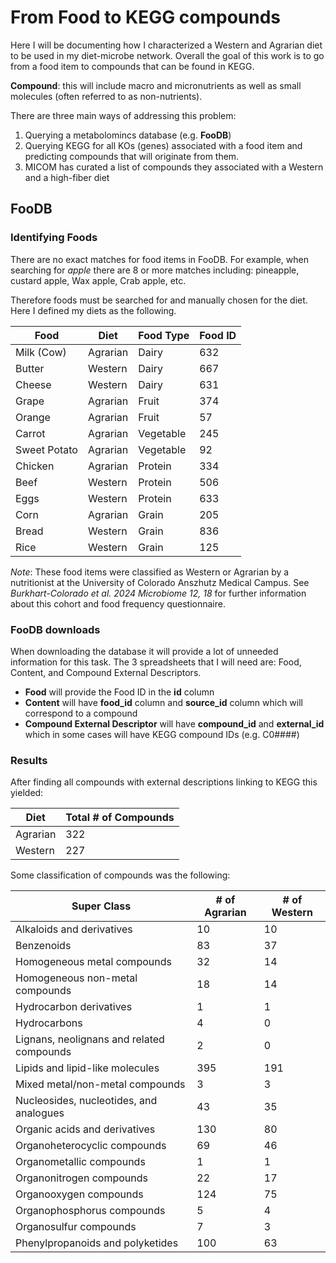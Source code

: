 # From Food to KEGG compounds

Here I will be documenting how I characterized a Western and Agrarian diet to be used in my diet-microbe network. Overall the goal of this work is to go from a food item to compounds that can be found in KEGG. 

**Compound**: this will include macro and micronutrients as well as small molecules (often referred to as non-nutrients).

There are three main ways of addressing this problem: 

1. Querying a metabolomincs database (e.g. **FooDB**)
2. Querying KEGG for all KOs (genes) associated with a food item and predicting compounds that will originate from them. 
3. MICOM has curated a list of compounds they associated with a Western and a high-fiber diet

## FooDB

### Identifying Foods

There are no exact matches for food items in FooDB. For example, when searching for *apple* there are 8 or more matches including: pineapple, custard apple, Wax apple, Crab apple, etc.

Therefore foods must be searched for and manually chosen for the diet. Here I defined my diets as the following. 

| Food | Diet | Food Type | Food ID |
| -------- | ------- | ---------- |----|
| Milk (Cow) | Agrarian | Dairy | 632 |
| Butter | Western | Dairy | 667 |
| Cheese | Western | Dairy | 631 |
| Grape | Agrarian | Fruit | 374 | 
| Orange | Agrarian | Fruit | 57 | 
| Carrot | Agrarian | Vegetable | 245 | 
| Sweet Potato | Agrarian | Vegetable | 92 |
| Chicken | Agrarian | Protein | 334 |
| Beef | Western | Protein | 506 | 
| Eggs | Western | Protein | 633 |
| Corn | Agrarian | Grain | 205 | 
| Bread | Western | Grain | 836 | 
| Rice | Western  | Grain | 125 |

*Note*: These food items were classified as Western or Agrarian by a nutritionist at the University of Colorado Anszhutz Medical Campus. See *Burkhart-Colorado et al. 2024 Microbiome 12, 18* for further information about this cohort and food frequency questionnaire. 

### FooDB downloads 

When downloading the database it will provide a lot of unneeded information for this task. The 3 spreadsheets that I will need are: Food, Content, and Compound External Descriptors. 

- **Food** will provide the Food ID in the **id** column 
- **Content** will have **food_id** column and **source_id** column which will correspond to a compound
- **Compound External Descriptor** will have **compound_id** and **external_id** which in some cases will have KEGG compound IDs (e.g. C0####)

### Results 

After finding all compounds with external descriptions linking to KEGG this yielded: 

| Diet | Total # of Compounds | 
| ----- | ------------| 
| Agrarian | 322 | 
| Western | 227 | 

Some classification of compounds was the following: 

|Super Class | # of Agrarian | # of Western |  
|--------------|--------------|----------|
| Alkaloids and derivatives | 10 | 10 |
| Benzenoids | 83 | 37 | 
|Homogeneous metal compounds | 32 | 14 
| Homogeneous non-metal compounds | 18 | 14 | 
|  Hydrocarbon derivatives | 1 | 1 | 
| Hydrocarbons | 4 | 0 | 
|Lignans, neolignans and related compounds| 2 | 0 |
| Lipids and lipid-like molecules | 395 | 191 | 
|Mixed metal/non-metal compounds|3|3|
|Nucleosides, nucleotides, and analogues|43|35|
|Organic acids and derivatives|130|80|
|Organoheterocyclic compounds|69|46|
|Organometallic compounds|1|1|
|Organonitrogen compounds|22|17|
|Organooxygen compounds|124|75|
|Organophosphorus compounds|5|4|
|Organosulfur compounds|7|3|
|Phenylpropanoids and polyketides| 100 |63|

